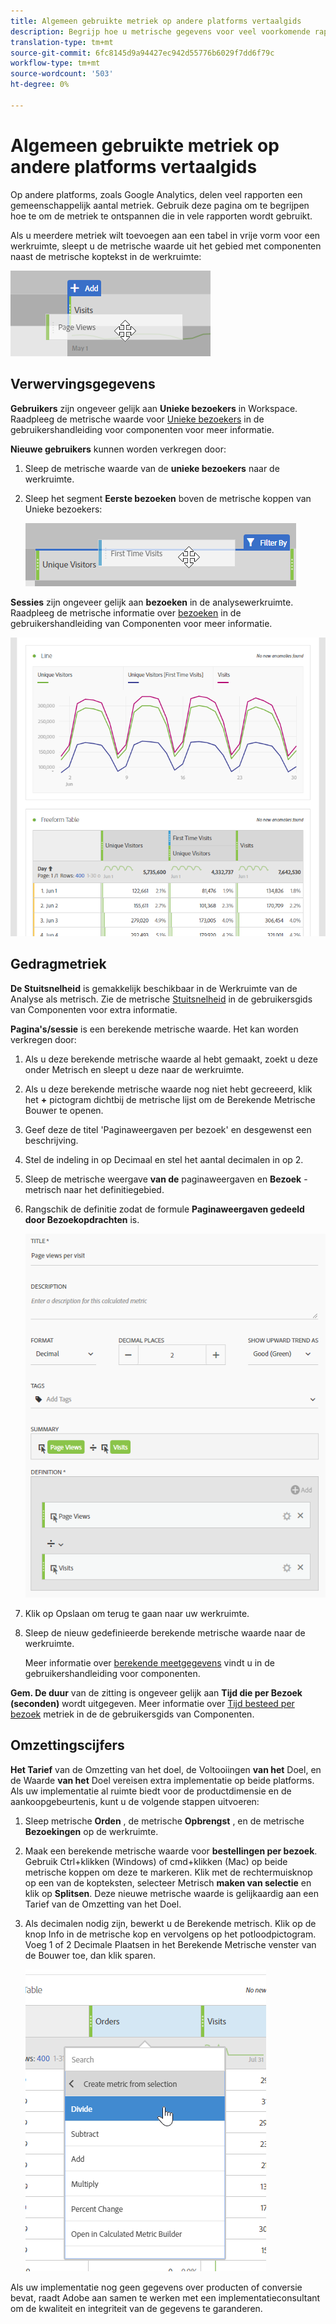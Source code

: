 ```yaml
---
title: Algemeen gebruikte metriek op andere platforms vertaalgids
description: Begrijp hoe u metrische gegevens voor veel voorkomende rapporten kunt ophalen met gebruik van terminologie die beter bekend is bij Google Analytics-gebruikers.
translation-type: tm+mt
source-git-commit: 6fc8145d9a94427ec942d55776b6029f7dd6f79c
workflow-type: tm+mt
source-wordcount: '503'
ht-degree: 0%

---
```



# Algemeen gebruikte metriek op andere platforms vertaalgids

Op andere platforms, zoals Google Analytics, delen veel rapporten een gemeenschappelijk aantal metriek. Gebruik deze pagina om te begrijpen hoe te om de metriek te ontspannen die in vele rapporten wordt gebruikt.

Als u meerdere metriek wilt toevoegen aan een tabel in vrije vorm voor een werkruimte, sleept u de metrische waarde uit het gebied met componenten naast de metrische koptekst in de werkruimte:

![Extra metrisch](/help/technotes/ga-to-aa/assets/new_metric.png)

## Verwervingsgegevens

**Gebruikers** zijn ongeveer gelijk aan **Unieke bezoekers** in Workspace. Raadpleeg de metrische waarde voor [Unieke bezoekers](/help/components/metrics/unique-visitors.md) in de gebruikershandleiding voor componenten voor meer informatie.

**Nieuwe gebruikers** kunnen worden verkregen door:

1. Sleep de metrische waarde van de **unieke bezoekers** naar de werkruimte.
2. Sleep het segment **Eerste bezoeken** boven de metrische koppen van Unieke bezoekers:

   ![Eerste bezoeken](../assets/first_time_visits.png)

**Sessies** zijn ongeveer gelijk aan **bezoeken** in de analysewerkruimte. Raadpleeg de metrische informatie over [bezoeken](/help/components/metrics/visits.md) in de gebruikershandleiding van Componenten voor meer informatie.

![Verwervingsgegevens](../assets/acquisition_metrics.png)

## Gedragmetriek

**De Stuitsnelheid** is gemakkelijk beschikbaar in de Werkruimte van de Analyse als metrisch. Zie de metrische [Stuitsnelheid](/help/components/metrics/bounce-rate.md) in de gebruikersgids van Componenten voor extra informatie.

**Pagina&#39;s/sessie** is een berekende metrische waarde. Het kan worden verkregen door:

1. Als u deze berekende metrische waarde al hebt gemaakt, zoekt u deze onder Metrisch en sleept u deze naar de werkruimte.
2. Als u deze berekende metrische waarde nog niet hebt gecreeerd, klik het **+** pictogram dichtbij de metrische lijst om de Berekende Metrische Bouwer te openen.
3. Geef deze de titel &#39;Paginaweergaven per bezoek&#39; en desgewenst een beschrijving.
4. Stel de indeling in op Decimaal en stel het aantal decimalen in op 2.
5. Sleep de metrische weergave **van de** paginaweergaven en **Bezoek** -metrisch naar het definitiegebied.
6. Rangschik de definitie zodat de formule **Paginaweergaven gedeeld door Bezoekopdrachten** is.

   ![Paginaweergaven per bezoek](/help/technotes/ga-to-aa/assets/page_views_per_visit.png)

7. Klik op Opslaan om terug te gaan naar uw werkruimte.
8. Sleep de nieuw gedefinieerde berekende metrische waarde naar de werkruimte.

   Meer informatie over [berekende meetgegevens](/help/components/c-calcmetrics/cm-overview.md) vindt u in de gebruikershandleiding voor componenten.

**Gem. De duur** van de zitting is ongeveer gelijk aan **Tijd die per Bezoek (seconden)** wordt uitgegeven. Meer informatie over [Tijd besteed per bezoek](/help/components/metrics/time-spent-per-visit.md) metriek in de de gebruikersgids van Componenten.

## Omzettingscijfers

**Het Tarief** van de Omzetting van het doel, de Voltooiingen **van het** Doel, en de Waarde **van het** Doel vereisen extra implementatie op beide platforms. Als uw implementatie al ruimte biedt voor de productdimensie en de aankoopgebeurtenis, kunt u de volgende stappen uitvoeren:

1. Sleep metrische **Orden** , de metrische **Opbrengst** , en de metrische **Bezoekingen** op de werkruimte.
1. Maak een berekende metrische waarde voor **bestellingen per bezoek**. Gebruik Ctrl+klikken (Windows) of cmd+klikken (Mac) op beide metrische koppen om deze te markeren. Klik met de rechtermuisknop op een van de kopteksten, selecteer Metrisch **maken van selectie** en klik op **Splitsen**. Deze nieuwe metrische waarde is gelijkaardig aan een Tarief van de Omzetting van het Doel.
1. Als decimalen nodig zijn, bewerkt u de Berekende metrisch. Klik op de knop Info in de metrische kop en vervolgens op het potloodpictogram. Voeg 1 of 2 Decimale Plaatsen in het Berekende Metrische venster van de Bouwer toe, dan klik sparen.

   ![Bestellingen per bezoek](/help/technotes/ga-to-aa/assets/orders_per_visit.png)

Als uw implementatie nog geen gegevens over producten of conversie bevat, raadt Adobe aan samen te werken met een implementatieconsultant om de kwaliteit en integriteit van de gegevens te garanderen.
